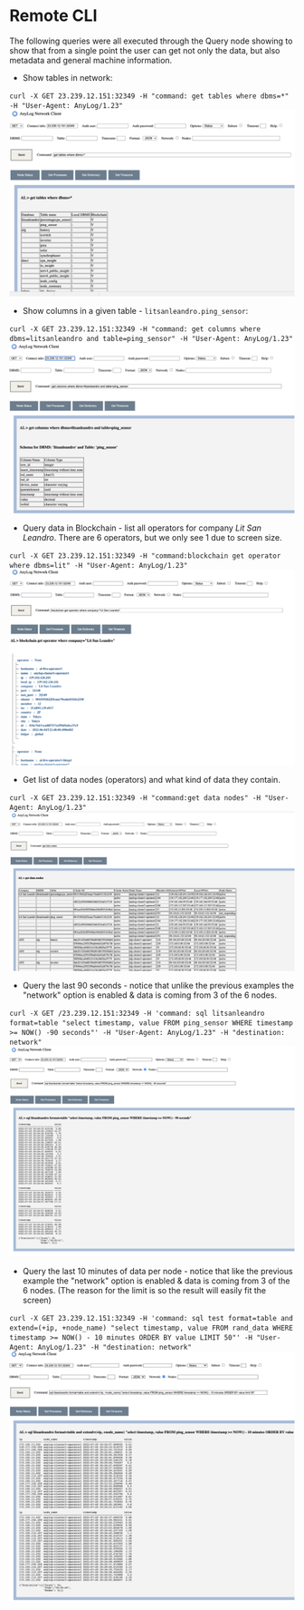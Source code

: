 # Remote CLI
The following queries were all executed through the Query node showing to show that from a single point the user can get 
not only the data, but also metadata and general machine information.

* Show tables in network: 

`curl -X GET 23.239.12.151:32349 -H "command: get tables where dbms=*" -H "User-Agent: AnyLog/1.23"`
![get databases](../imgs/remote_cli_get_databases.png)

* Show columns in a given table - `litsanleandro.ping_sensor`: 

`curl -X GET 23.239.12.151:32349 -H "command: get columns where dbms=litsanleandro and table=ping_sensor" -H "User-Agent: AnyLog/1.23"`
![get columns](../imgs/remote_cli_get_columns.png)

* Query data in Blockchain - list all operators for company _Lit San Leandro_. There are 6 operators, but we only see 1 
 due to screen size. 

`curl -X GET 23.239.12.151:32349 -H "command:blockchain get operator where dbms=lit" -H "User-Agent: AnyLog/1.23"` 
![view operators in blockchain](../imgs/remote_cli_blockchain_operators.png) 


* Get list of data nodes (operators) and what kind of data they contain. 

`curl -X GET 23.239.12.151:32349 -H "command:get data nodes" -H "User-Agent: AnyLog/1.23" `
![Data Nodes](../imgs/remote_cli_data_nodes.png)

* Query the last 90 seconds - notice that unlike the previous examples the "network" option is enabled & data is coming 
from 3 of the 6 nodes. 

`curl -X GET /23.239.12.151:32349 -H 'command: sql litsanleandro format=table "select timestamp, value FROM ping_sensor WHERE timestamp >= NOW() -90 seconds"' -H "User-Agent: AnyLog/1.23" -H "destination: network"`
![Last 90 seconds of data](../imgs/remote_cli_select_last_90sec.png)

* Query the last 10 minutes of data per node - notice that like the previous example the "network" option is enabled & data is coming 
from 3 of the 6 nodes. (The reason for the limit is so the result will easily fit the screen)

`curl -X GET 23.239.12.151:32349 -H 'command: sql test format=table and extend=(+ip, +node_name) "select timestamp, value FROM rand_data WHERE timestamp >= NOW() - 10 minutes ORDER BY value LIMIT 50"' -H "User-Agent: AnyLog/1.23" -H "destination: network"`
![Last 10 minutes of data](../imgs/remote_cli_select_last_10min.png)